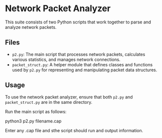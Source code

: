 # Network Packet Analyzer

This suite consists of two Python scripts that work together to parse and analyze network packets.

## Files

- `p2.py`: The main script that processes network packets, calculates various statistics, and manages network connections.
- `packet_struct.py`: A helper module that defines classes and functions used by `p2.py` for representing and manipulating packet data structures.

## Usage

To use the network packet analyzer, ensure that both `p2.py` and `packet_struct.py` are in the same directory.

Run the main script as follows:

python3 p2.py filename.cap

Enter any .cap file and sthe script should run and output information.

